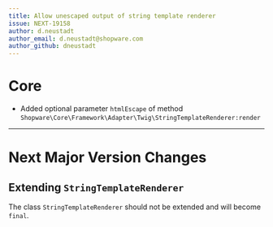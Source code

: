 ```yaml
---
title: Allow unescaped output of string template renderer
issue: NEXT-19158
author: d.neustadt
author_email: d.neustadt@shopware.com
author_github: dneustadt
---
```

# Core
* Added optional parameter `htmlEscape` of method `Shopware\Core\Framework\Adapter\Twig\StringTemplateRenderer:render` 
___
# Next Major Version Changes

## Extending `StringTemplateRenderer`

The class `StringTemplateRenderer` should not be extended and will become `final`.
